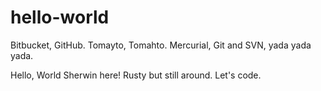 # hello-world
Bitbucket, GitHub. Tomayto, Tomahto. Mercurial, Git and SVN, yada yada yada. 

Hello, World Sherwin here!
Rusty but still around.
Let's code.

